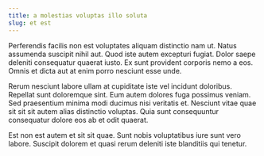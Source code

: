 ```yaml
---
title: a molestias voluptas illo soluta
slug: et est
---
```


Perferendis facilis non est voluptates aliquam distinctio nam ut. Natus assumenda suscipit nihil aut. Quod iste autem excepturi fugiat. Dolor saepe deleniti consequatur quaerat iusto. Ex sunt provident corporis nemo a eos. Omnis et dicta aut at enim porro nesciunt esse unde.

Rerum nesciunt labore ullam at cupiditate iste vel incidunt doloribus. Repellat sunt doloremque sint. Eum autem dolores fuga possimus veniam. Sed praesentium minima modi ducimus nisi veritatis et. Nesciunt vitae quae sit sit sit autem alias distinctio voluptas. Quia sunt consequuntur consequatur dolore eos ab et odit quaerat.

Est non est autem et sit sit quae. Sunt nobis voluptatibus iure sunt vero labore. Suscipit dolorem et quasi rerum deleniti iste blanditiis qui tenetur.
